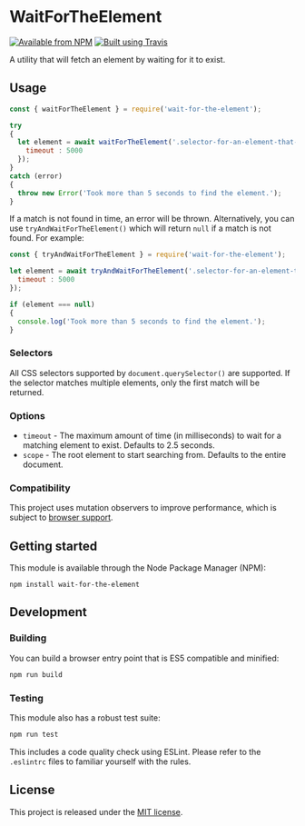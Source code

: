 # WaitForTheElement

[![Available from NPM](https://img.shields.io/npm/v/wait-for-the-element.svg?maxAge=900)](https://www.npmjs.com/package/wait-for-the-element)
[![Built using Travis](https://img.shields.io/travis/com/lsphillips/WaitForTheElement/master.svg?maxAge=900)](https://travis-ci.com/lsphillips/WaitForTheElement)

A utility that will fetch an element by waiting for it to exist.

## Usage

``` js
const { waitForTheElement } = require('wait-for-the-element');

try
{
  let element = await waitForTheElement('.selector-for-an-element-that-may-appear-later', {
    timeout : 5000
  });
}
catch (error)
{
  throw new Error('Took more than 5 seconds to find the element.');
}
```

If a match is not found in time, an error will be thrown. Alternatively, you can use `tryAndWaitForTheElement()` which will return `null` if a match is not found. For example:

``` js
const { tryAndWaitForTheElement } = require('wait-for-the-element');

let element = await tryAndWaitForTheElement('.selector-for-an-element-that-may-appear-later', {
  timeout : 5000
});

if (element === null)
{
  console.log('Took more than 5 seconds to find the element.');
}
```

### Selectors

All CSS selectors supported by `document.querySelector()` are supported. If the selector matches multiple elements, only the first match will be returned.

### Options

  - `timeout` - The maximum amount of time (in milliseconds) to wait for a matching element to exist. Defaults to 2.5 seconds.
  - `scope` - The root element to start searching from. Defaults to the entire document.

### Compatibility

This project uses mutation observers to improve performance, which is subject to [browser support](https://caniuse.com/#feat=mutationobserver).

## Getting started

This module is available through the Node Package Manager (NPM):

```
npm install wait-for-the-element
```

## Development

### Building

You can build a browser entry point that is ES5 compatible and minified:

``` sh
npm run build
```

### Testing

This module also has a robust test suite:

``` sh
npm run test
```

This includes a code quality check using ESLint. Please refer to the `.eslintrc` files to familiar yourself with the rules.

## License

This project is released under the [MIT license](LICENSE.txt).
